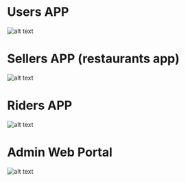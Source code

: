 

# Users APP



![alt text](https://github.com/taydinadnan/BringApp-Delivery-service-app/blob/main/users_food_app/ss/adnan%20APP.jpg?raw=true)


# Sellers APP (restaurants app)



![alt text](https://github.com/taydinadnan/BringApp-Delivery-service-app/blob/main/sellers_food_app/ss/adnan%20SELLERS.jpg?raw=true)


# Riders APP



![alt text](https://github.com/taydinadnan/BringApp-Delivery-service-app/blob/main/sellers_food_app/ss/adnan%20riders.jpg?raw=true)




# Admin Web Portal



![alt text](https://github.com/taydinadnan/BringApp-Delivery-service-app/blob/main/bringapp_admin_web_portal/ss/adnan%20admin%20web%20panel.jpg?raw=true)
